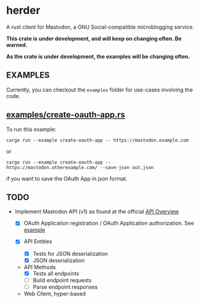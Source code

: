 herder
======

A rust client for Mastodon, a GNU Social-compatible microblogging service.

**This crate is under development, and will keep on changing often. Be warned.**

**As the crate is under development, the examples will be changing often.**

EXAMPLES
--------

Currently, you can checkout the `examples` folder for use-cases involving the code.

## [examples/create-oauth-app.rs](examples/create-oauth-app.rs)

To run this example:


```
cargo run --example create-oauth-app -- https://mastodon.example.com
```

or

```
cargo run --example create-oauth-app -- https://mastodon.otherexample.com/ --save-json out.json
```

if you  want to save the OAuth App in json format.


TODO
----

* Implement Mastodon API (v1) as found at the official [API Overview](https://github.com/tootsuite/documentation/blob/master/Using-the-API/API.md)

  - [X] OAuth Application registration / OAuth Application authorization. See [example](examples/create-oauth-app.rs)

  - [X] API Entities
	  - [X] Tests for JSON deserialization
	  - [X] JSON deserialization
  - API Methods
	  - [X] Tests all endpoints
	  - [ ] Build endpoint requests
	  - [ ] Parse endpoint responses
  - Web Client, hyper-based
